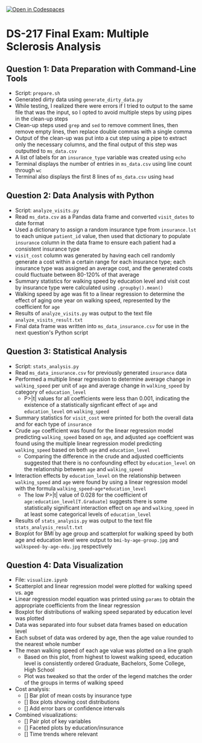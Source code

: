 [![Open in Codespaces](https://classroom.github.com/assets/launch-codespace-2972f46106e565e64193e422d61a12cf1da4916b45550586e14ef0a7c637dd04.svg)](https://classroom.github.com/open-in-codespaces?assignment_repo_id=16987533)
# DS-217 Final Exam: Multiple Sclerosis Analysis

## Question 1: Data Preparation with Command-Line Tools
- Script: `prepare.sh`
- Generated dirty data using `generate_dirty_data.py`
- While testing, I realized there were errors if I tried to output to the same file that was the input, so I opted to avoid multiple steps by using pipes in the clean-up steps
- Clean-up steps used `grep` and `sed` to remove comment lines, then remove empty lines, then replace double commas with a single comma
- Output of the clean-up was put into a cut step using a pipe to extract only the necessary columns, and the final output of this step was outputted to `ms_data.csv`
- A list of labels for an `insurance_type` variable was created using `echo`
- Terminal displays the number of entries in `ms_data.csv` using line count through `wc`
- Terminal also displays the first 8 lines of `ms_data.csv` using `head`

## Question 2: Data Analysis with Python
- Script: `analyze_visits.py`
- Read `ms_data.csv` as a Pandas data frame and converted `visit_dates` to date format
- Used a dictionary to assign a random insurance type from `insurance.lst` to each unique `patient_id` value, then used that dictionary to populate `insurance` column in the data frame to ensure each patient had a consistent insurance type
- `visit_cost` column was generated by having each cell randomly generate a cost within a certain range for each insurance type; each insurance type was assigned an average cost, and the generated costs could fluctuate between 80-120% of that average
- Summary statistics for walking speed by education level and visit cost by insurance type were calculated using `.groupby().mean()`
- Walking speed by age was fit to a linear regression to determine the effect of aging one year on walking speed, represented by the coefficient for `age`
- Results of `analyze_visits.py` was output to the text file `analyze_visits_result.txt`
- Final data frame was written into `ms_data_insurance.csv` for use in the next question's Python script

## Question 3: Statistical Analysis
- Script: `stats_analysis.py`
- Read `ms_data_insurance.csv` for previously generated `insurance` data
- Performed a multiple linear regression to determine average change in `walking_speed` per unit of `age` and average change in `walking_speed` by category of `education_level`
    - P>|t| values for all coefficients were less than 0.001, indicating the existence of a statistically signficant effect of `age` and `education_level` on `walking_speed`
- Summary statistics for `visit_cost` were printed for both the overall data and for each type of `insurance`
- Crude `age` coefficient was found for the linear regression model predicting `walking_speed` based on `age`, and adjusted `age` coeffcient was found using the multiple linear regression model predicting `walking_speed` based on both `age` and `education_level`
    - Comparing the difference in the crude and adjusted coefficients suggested that there is no confounding effect by `education_level` on the relationship between `age` and `walking_speed`
- Interaction effects by `education_level` on the relationship between `walking_speed` and `age` were found by using a linear regression model with the formula `walking_speed~age*education_level`
    - The low P>|t| value of 0.028 for the coefficient of `age:education_level[T.Graduate]` suggests there is some statistically significant interaction effect on `age` and `walking_speed` in at least some categorical levels of `education_level`
- Results of `stats_analysis.py` was output to the text file `stats_analysis_result.txt`
- Boxplot for BMI by age group and scatterplot for walking speed by both age and education level were output to `bmi-by-age-group.jpg` and `walkspeed-by-age-edu.jpg` respectively

## Question 4: Data Visualization
- File: `visualize.ipynb`
- Scatterplot and linear regression model were plotted for walking speed vs. age
- Linear regression model equation was printed using `params` to obtain the appropriate coefficients from the linear regression
- Boxplot for distributions of walking speed separated by education level was plotted
- Data was separated into four subset data frames based on education level
- Each subset of data was ordered by age, then the age value rounded to the nearest whole number
- The mean walking speed of each age value was plotted on a line graph
    - Based on this plot, from highest to lowest walking speed, education level is consistently ordered Graduate, Bachelors, Some College, High School
    - Plot was tweaked so that the order of the legend matches the order of the groups in terms of walking speed
- Cost analysis:
   - [] Bar plot of mean costs by insurance type
   - [] Box plots showing cost distributions
   - [] Add error bars or confidence intervals
- Combined visualizations:
   - [] Pair plot of key variables
   - [] Faceted plots by education/insurance
   - [] Time trends where relevant